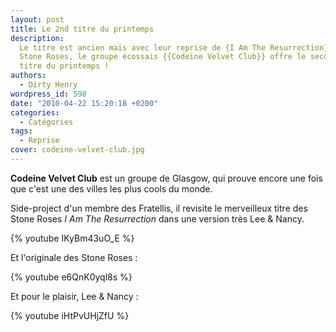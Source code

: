```yaml
---
layout: post
title: Le 2nd titre du printemps
description:
  Le titre est ancien mais avec leur reprise de {I Am The Resurrection} des
  Stone Roses, le groupe écossais {{Codeine Velvet Club}} offre le second grand
  titre du printemps !
authors:
  - Dirty Henry
wordpress_id: 598
date: "2010-04-22 15:20:18 +0200"
categories:
  - Catégories
tags:
  - Reprise
cover: codeine-velvet-club.jpg
---
```


**Codeine Velvet Club** est un groupe de Glasgow, qui prouve encore une fois que
c'est une des villes les plus cools du monde.

Side-project d'un membre des Fratellis, il revisite le merveilleux titre des
Stone Roses _I Am The Resurrection_ dans une version très Lee & Nancy.

{% youtube IKyBm43uO_E %}

Et l'originale des Stone Roses :

{% youtube e6QnK0yql8s %}

Et pour le plaisir, Lee & Nancy :

{% youtube iHtPvUHjZfU %}
